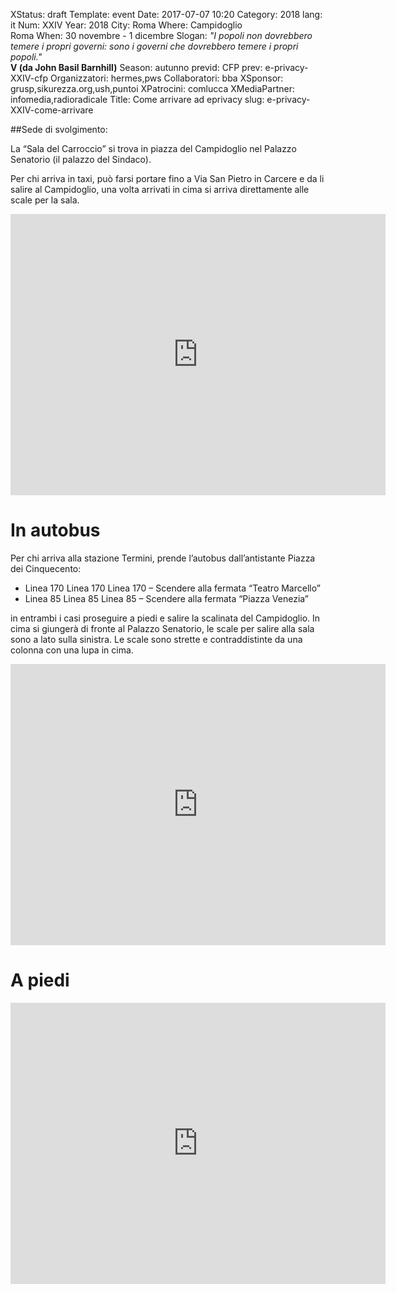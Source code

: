 XStatus: draft
Template: event
Date: 2017-07-07 10:20
Category: 2018
lang: it
Num: XXIV
Year: 2018
City: Roma
Where: Campidoglio<br/>Roma
When: 30 novembre - 1 dicembre
Slogan: <i>"I popoli non dovrebbero temere i propri governi: sono i governi che dovrebbero temere i propri popoli."</i><br/><b>V (da John Basil Barnhill)</b>
Season: autunno
previd: CFP
prev: e-privacy-XXIV-cfp
Organizzatori: hermes,pws
Collaboratori: bba
XSponsor: grusp,sikurezza.org,ush,puntoi
XPatrocini: comlucca
XMediaPartner: infomedia,radioradicale
Title: Come arrivare ad eprivacy
slug: e-privacy-XXIV-come-arrivare

##Sede di svolgimento:

La “Sala del Carroccio” si trova in piazza del Campidoglio nel Palazzo Senatorio (il palazzo
del Sindaco).


Per chi arriva in taxi, può farsi portare fino a Via San Pietro in
Carcere e da li salire al Campidoglio, una volta arrivati in cima si
arriva direttamente alle scale per la sala.

<iframe src="https://www.google.com/maps/embed?pb=!1m18!1m12!1m3!1d2969.986878568344!2d12.480257715441574!3d41.893139279220996!2m3!1f0!2f0!3f0!3m2!1i1024!2i768!4f13.1!3m3!1m2!1s0x132f604c9b68c939%3A0xa560a5d14750a8e3!2sSala+Del+Carroccio!5e0!3m2!1sit!2sit!4v1473830966297" width="600" height="450" frameborder="0" style="border:0" allowfullscreen></iframe>

# In autobus

Per chi arriva alla stazione Termini, prende l’autobus dall’antistante Piazza dei
Cinquecento:

- Linea 170 Linea 170 Linea 170 – Scendere alla fermata “Teatro Marcello”
- Linea 85 Linea 85 Linea 85 – Scendere alla fermata “Piazza Venezia”

in entrambi i casi proseguire a piedi e salire la scalinata del Campidoglio. In cima si
giungerà di fronte al Palazzo Senatorio, le scale per salire alla sala sono a lato sulla
sinistra. Le scale sono strette e contraddistinte da una colonna con una lupa in cima.

<iframe src="https://www.google.com/maps/embed?pb=!1m28!1m12!1m3!1d11878.391281538907!2d12.482450528135717!3d41.90150568841525!2m3!1f0!2f0!3f0!3m2!1i1024!2i768!4f13.1!4m13!3e3!4m5!1s0x132f61a439c0ffef%3A0xa4307dbef261a994!2sStazione+Termini%2C+Piazza+dei+Cinquecento%2C+Roma%2C+RM!3m2!1d41.9009273!2d12.5022603!4m5!1s0x132f604c9b68c939%3A0xa560a5d14750a8e3!2sSala+Del+Carroccio%2C+Piazza+del+Campidoglio%2C+00186+Roma!3m2!1d41.8931393!2d12.482446399999999!5e0!3m2!1sit!2sit!4v1473831119738" width="600" height="450" frameborder="0" style="border:0" allowfullscreen></iframe>


# A piedi

<iframe src="https://www.google.com/maps/embed?pb=!1m28!1m12!1m3!1d11878.91209008647!2d12.483598578134098!3d41.898705939119075!2m3!1f0!2f0!3f0!3m2!1i1024!2i768!4f13.1!4m13!3e2!4m5!1s0x132f61a439c0ffef%3A0xa4307dbef261a994!2sStazione+Termini%2C+Piazza+dei+Cinquecento%2C+Roma%2C+RM!3m2!1d41.9009273!2d12.5022603!4m5!1s0x132f604c9b68c939%3A0xa560a5d14750a8e3!2sSala+Del+Carroccio%2C+Piazza+del+Campidoglio%2C+00186+Roma!3m2!1d41.8931393!2d12.482446399999999!5e0!3m2!1sit!2sit!4v1473831168345" width="600" height="450" frameborder="0" style="border:0" allowfullscreen></iframe>


